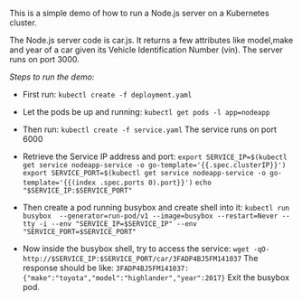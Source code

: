 This is a simple demo of how to run a Node.js server on a Kubernetes cluster.

The Node.js server code is car.js. It returns a few attributes like model,make
and year of a car given its Vehicle Identification Number (vin). The server runs
on port 3000.

_Steps to run the demo:_

* First run:
`kubectl create -f deployment.yaml`

* Let the pods be up and running:
`kubectl get pods -l app=nodeapp`

* Then run:
`kubectl create -f service.yaml`
The service runs on port 6000

* Retrieve the Service IP address and port:
`export SERVICE_IP=$(kubectl get service nodeapp-service -o go-template='{{.spec.clusterIP}}')`
`export SERVICE_PORT=$(kubectl get service nodeapp-service -o go-template='{{(index .spec.ports 0).port}}')`
`echo "$SERVICE_IP:$SERVICE_PORT"`

* Then create a pod running busybox and create shell into it:
`kubectl run busybox  --generator=run-pod/v1 --image=busybox --restart=Never --tty -i --env "SERVICE_IP=$SERVICE_IP" --env "SERVICE_PORT=$SERVICE_PORT"`

* Now inside the busybox shell, try to access the service:
`wget -qO- http://$SERVICE_IP:$SERVICE_PORT/car/3FADP4BJ5FM141037`
The response should be like:
`3FADP4BJ5FM141037:{"make":"toyota","model":"highlander","year":2017}`
Exit the busybox pod.
